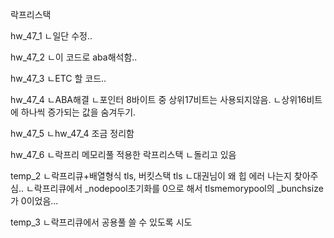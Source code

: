 락프리스택

hw_47_1
ㄴ일단 수정..

hw_47_2
ㄴ이 코드로 aba해석함..


hw_47_3
ㄴETC 할 코드..

hw_47_4
ㄴABA해결
ㄴ포인터 8바이트 중 상위17비트는 사용되지않음.
 ㄴ상위16비트에 하나씩 증가되는 값을 숨겨두기.

hw_47_5
ㄴhw_47_4 조금 정리함

hw_47_6
ㄴ락프리 메모리풀 적용한 락프리스택
 ㄴ돌리고 있음

temp_2
ㄴ락프리큐+배열형식 tls, 버킷스택 tls
 ㄴ대권님이 왜 힙 에러 나는지 찾아주심..
  ㄴ락프리큐에서 _nodepool초기화를 0으로 해서 tlsmemorypool의 _bunchsize가 0이었음...

temp_3
ㄴ락프리큐에서 공용풀 쓸 수 있도록 시도
